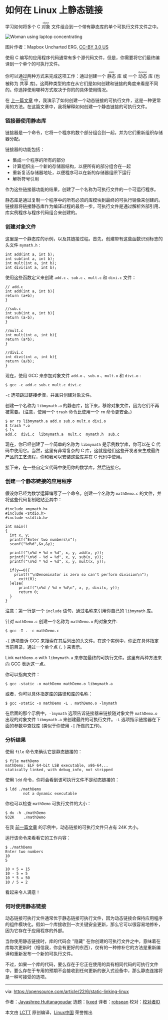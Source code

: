 [#]: subject: "How static linking works on Linux"
[#]: via: "https://opensource.com/article/22/6/static-linking-linux"
[#]: author: "Jayashree Huttanagoudar https://opensource.com/users/jayashree-huttanagoudar"
[#]: collector: "lkxed"
[#]: translator: "robsean"
[#]: reviewer: " "
[#]: publisher: " "
[#]: url: " "

如何在 Linux 上静态链接 
======
学习如何将多个 C <ruby>对象<rt>object</rt></ruby> 文件组合到一个带有静态库的单个可执行文件文件之中。

![Woman using laptop concentrating][1]

图片作者：Mapbox Uncharted ERG, [CC-BY 3.0 US][2]

使用 C 编写的应用程序代码通常有多个源代码文件，但是，你需要将它们最终编译到一个单个的可执行文件。

你可以通过两种方式来完成这项工作：通过创建一个 <ruby>静态<rt>static</rt></ruby> 库 或 一个 <ruby>动态<rt>dynamic</rt></ruby> 库 (也被称为 <ruby>共享<rt>shared</rt></ruby> 库)。这两种类型的库在从它们是如何创建和链接的角度来看是不同的。你选择使用哪种方式取决于你的的具体使用情况。

在 [上一篇文章][3] 中，我演示了如何创建一个动态链接的可执行文件，这是一种更常用的方法。在这篇文章中，我将解释如何创建一个静态链接的可执行文件。

### 链接器使用静态库

链接器是一个命令，它将一个程序的数个部分组合到一起，并为它们重新组织存储器分配。

链接器的功能包括：

* 集成一个程序的所有的部分
* 计算组织出一个新的存储器结构，以便所有的部分组合在一起
* 重新复活存储器地址，以便程序可以在新的存储器组织下运行
* 解析符号引用

作为这些链接器功能的结果，创建了一个名称为可执行文件的一个可运行程序。

静态库是通过复制一个程序中的所有必须的库模块到最终的可执行镜像来创建的。链接器将链接静态库作为编译过程的最后一步。可执行文件是通过解析外部引用、库实例程序与程序代码组合来创建的。

### 创建对象文件

这里是一个静态库的示例，以及其链接过程。首先，创建带有这些函数识别标志的头文件 `mymath.h` :

```
int add(int a, int b);
int sub(int a, int b);
int mult(int a, int b);
int divi(int a, int b);
```

使用这些函数定义来创建 `add.c` 、`sub.c` 、`mult.c` 和 `divi.c` 文件：

```
// add.c
int add(int a, int b){
return (a+b);
}

//sub.c
int sub(int a, int b){
return (a-b);
}

//mult.c
int mult(int a, int b){
return (a*b);
}

//divi.c
int divi(int a, int b){
return (a/b);
}
```

现在，使用 GCC 来参加对象文件 `add.o` 、`sub.o` 、`mult.o` 和 `divi.o` :

```
$ gcc -c add.c sub.c mult.c divi.c
```

`-c` 选项跳过链接步骤，并且只创建对象文件。

创建一个名称为 `libmymath.a` 的静态库，接下来，移除对象文件，因为它们不再被需要。(注意，使用一个 `trash` 命令比使用一个 `rm` 命令更安全。)

```
$ ar rs libmymath.a add.o sub.o mult.o divi.o
$ trash *.o
$ ls
add.c  divi.c  libmymath.a  mult.c  mymath.h  sub.c
```

现在，你已经创建了一个简单的名称为 `libmymath` 是示例数学库，你可以在 C 代码中使用它。当然，这里有非常复杂的 C 库，这就是他们这些开发者来生成最终产品的工艺流程，你和我可以安装这些库并在 C 代码中使用。

接下来，在一些自定义代码中使用你的数学库，然后链接它。

### 创建一个静态链接的应用程序

假设你已经为数学运算编写了一个命令。创建一个名称为 `mathDemo.c` 的文件，并将这些代码复制粘贴至其中：

```
#include <mymath.h>
#include <stdio.h>
#include <stdlib.h>

int main()
{
  int x, y;
  printf("Enter two numbers\n");
  scanf("%d%d",&x,&y);
 
  printf("\n%d + %d = %d", x, y, add(x, y));
  printf("\n%d - %d = %d", x, y, sub(x, y));
  printf("\n%d * %d = %d", x, y, mult(x, y));

  if(y==0){
    printf("\nDenominator is zero so can't perform division\n");
      exit(0);
  }else{
      printf("\n%d / %d = %d\n", x, y, divi(x, y));
      return 0;
  }
}
```

注意：第一行是一个 `include` 语句，通过名称来引用你自己的 `libmymath` 库。

针对 `mathDemo.c` 创建一个名称为 `mathDemo.o` 的对象文件:

```
$ gcc -I . -c mathDemo.c
```

`-I` 选项告诉 GCC 来搜索在其后列出的头文件。在这个实例中，你正在具体指定当前目录，通过一个单个点 (`.` ) 来表示。

Link `mathDemo.o` with `libmymath.a` 来参加最终的可执行文件。这里有两种方法来向 GCC 表达这一点。

你可以指向文件：

```
$ gcc -static -o mathDemo mathDemo.o libmymath.a
```

或者，你可以具体指定库的路径和库的名称：

```
$ gcc -static -o mathDemo -L . mathDemo.o -lmymath
```

在后面的那个示例中，`-lmymath` 选项告诉链接器来链接随对象文件 `mathDemo.o` 出现的对象文件 `libmymath.a` 来创建最终的可执行文件。`-L` 选项指示链接器在下面的参数中查找库 (类似于你使用 `-I` 所做的工作)。

### 分析结果

使用 `file` 命令来确认它是静态链接的：

```
$ file mathDemo
mathDemo: ELF 64-bit LSB executable, x86-64...
statically linked, with debug_info, not stripped
```

使用 `ldd` 命令，你将会看到该可执行文件不是动态链接的：

```
$ ldd ./mathDemo
        not a dynamic executable
```

你也可以检查 `mathDemo` 可执行文件的大小：

```
$ du -h ./mathDemo
932K    ./mathDemo
```

在我 [前一篇文章][5] 的示例中，动态链接的可执行文件只占有 24K 大小。

运行该命令来看看它的工作内容：

```
$ ./mathDemo
Enter two numbers
10
5

10 + 5 = 15
10 - 5 = 5
10 * 5 = 50
10 / 5 = 2
```

看起来令人满意！

### 何时使用静态链接

动态链接可执行文件通常优于静态链接可执行文件，因为动态链接会保持应用程序的组件模块化。假如一个库接收到一次关键安全更新，那么它可以很容易地修补，因为它存在于应用程序的外部。

当你使用静态链接时，库的代码会 "隐藏" 在你创建的可执行文件之中，意味着在库每次更新时（相信我，你会有更好的东西），仅有的一种修补它的方法是重新编译和重新发布一个新的可执行文件。

不过，如果一个库的代码，要么存在于它正在使用的具有相同代码的可执行文件中，要么存在于专用的预期不会接收到任何更新的嵌入式设备中，那么静态连接将是一种可接受的选项。

--------------------------------------------------------------------------------

via: https://opensource.com/article/22/6/static-linking-linux

作者：[Jayashree Huttanagoudar][a]
选题：[lkxed][b]
译者：[robsean](https://github.com/robsean)
校对：[校对者ID](https://github.com/校对者ID)

本文由 [LCTT](https://github.com/LCTT/TranslateProject) 原创编译，[Linux中国](https://linux.cn/) 荣誉推出

[a]: https://opensource.com/users/jayashree-huttanagoudar
[b]: https://github.com/lkxed
[1]: https://opensource.com/sites/default/files/lead-images/lenovo-thinkpad-laptop-concentration-focus-windows-office.png
[2]: https://creativecommons.org/licenses/by/3.0/us/
[3]: https://opensource.com/article/22/5/dynamic-linking-modular-libraries-linux
[4]: https://www.redhat.com/sysadmin/recover-file-deletion-linux
[5]: https://opensource.com/article/22/5/dynamic-linking-modular-libraries-linux
